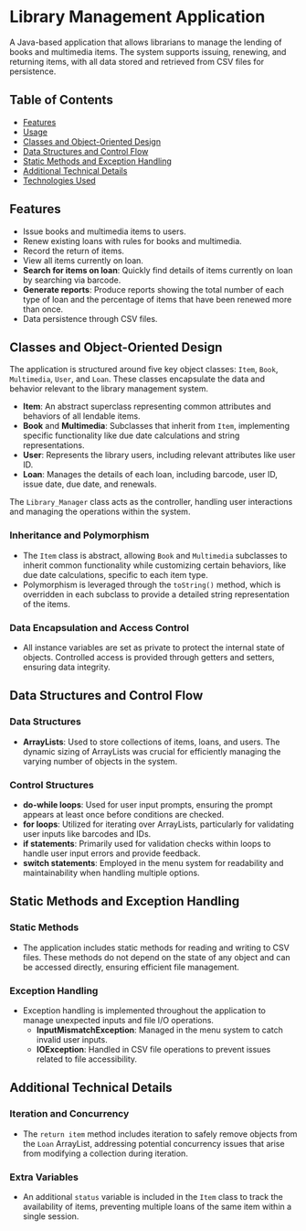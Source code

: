 # Library Management Application

A Java-based application that allows librarians to manage the lending of books and multimedia items. The system supports issuing, renewing, and returning items, with all data stored and retrieved from CSV files for persistence.

## Table of Contents

- [Features](#features)
- [Usage](#usage)
- [Classes and Object-Oriented Design](#classes-and-object-oriented-design)
- [Data Structures and Control Flow](#data-structures-and-control-flow)
- [Static Methods and Exception Handling](#static-methods-and-exception-handling)
- [Additional Technical Details](#additional-technical-details)
- [Technologies Used](#technologies-used)

## Features

- Issue books and multimedia items to users.
- Renew existing loans with rules for books and multimedia.
- Record the return of items.
- View all items currently on loan.
- **Search for items on loan**: Quickly find details of items currently on loan by searching via barcode.
- **Generate reports**: Produce reports showing the total number of each type of loan and the percentage of items that have been renewed more than once.
- Data persistence through CSV files.

## Classes and Object-Oriented Design

The application is structured around five key object classes: `Item`, `Book`, `Multimedia`, `User`, and `Loan`. These classes encapsulate the data and behavior relevant to the library management system.

- **Item**: An abstract superclass representing common attributes and behaviors of all lendable items.
- **Book** and **Multimedia**: Subclasses that inherit from `Item`, implementing specific functionality like due date calculations and string representations.
- **User**: Represents the library users, including relevant attributes like user ID.
- **Loan**: Manages the details of each loan, including barcode, user ID, issue date, due date, and renewals.

The `Library_Manager` class acts as the controller, handling user interactions and managing the operations within the system.

### Inheritance and Polymorphism

- The `Item` class is abstract, allowing `Book` and `Multimedia` subclasses to inherit common functionality while customizing certain behaviors, like due date calculations, specific to each item type.
- Polymorphism is leveraged through the `toString()` method, which is overridden in each subclass to provide a detailed string representation of the items.

### Data Encapsulation and Access Control

- All instance variables are set as private to protect the internal state of objects. Controlled access is provided through getters and setters, ensuring data integrity.

## Data Structures and Control Flow

### Data Structures

- **ArrayLists**: Used to store collections of items, loans, and users. The dynamic sizing of ArrayLists was crucial for efficiently managing the varying number of objects in the system.

### Control Structures

- **do-while loops**: Used for user input prompts, ensuring the prompt appears at least once before conditions are checked.
- **for loops**: Utilized for iterating over ArrayLists, particularly for validating user inputs like barcodes and IDs.
- **if statements**: Primarily used for validation checks within loops to handle user input errors and provide feedback.
- **switch statements**: Employed in the menu system for readability and maintainability when handling multiple options.

## Static Methods and Exception Handling

### Static Methods

- The application includes static methods for reading and writing to CSV files. These methods do not depend on the state of any object and can be accessed directly, ensuring efficient file management.

### Exception Handling

- Exception handling is implemented throughout the application to manage unexpected inputs and file I/O operations.
  - **InputMismatchException**: Managed in the menu system to catch invalid user inputs.
  - **IOException**: Handled in CSV file operations to prevent issues related to file accessibility.

## Additional Technical Details

### Iteration and Concurrency

- The `return item` method includes iteration to safely remove objects from the `Loan` ArrayList, addressing potential concurrency issues that arise from modifying a collection during iteration.

### Extra Variables

- An additional `status` variable is included in the `Item` class to track the availability of items, preventing multiple loans of the same item within a single session.



